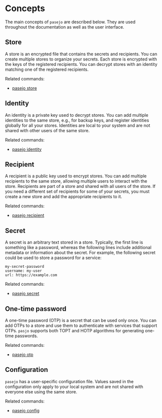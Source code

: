 # Concepts

The main concepts of `pasejo` are described below. They are used throughout the documentation as well as the user interface.

## Store

A store is an encrypted file that contains the secrets and recipients. You can create multiple stores to organize your secrets. Each store is encrypted with the keys of the registered recipients. You can decrypt stores with an identity matching one of the registered recipients.

Related commands:

- [pasejo store](../commands/pasejo-cmd-store.md)

## Identity

An identity is a private key used to decrypt stores. You can add multiple identities to the same store, e.g., for backup keys, and register identities globally for all your stores. Identities are local to your system and are not shared with other users of the same store.

Related commands:

- [pasejo identity](../commands/pasejo-cmd-identity.md)

## Recipient

A recipient is a public key used to encrypt stores. You can add multiple recipients to the same store, allowing multiple users to interact with the store. Recipients are part of a store and shared with all users of the store. If you need a different set of recipients for some of your secrets, you must create a new store and add the appropriate recipients to it.

Related commands:

- [pasejo recipient](../commands/pasejo-cmd-recipient.md)

## Secret

A secret is an arbitrary text stored in a store. Typically, the first line is something like a password, whereas the following lines include additional metadata or information about the secret. For example, the following secret could be used to store a password for a service:

```
my-secret-password
username: my-user
url: https://example.com
```

Related commands:

- [pasejo secret](../commands/pasejo-cmd-secret.md)

## One-time password

A one-time password (OTP) is a secret that can be used only once. You can add OTPs to a store and use them to authenticate with services that support OTPs. `pasjo` supports both TOPT and HOTP algorithms for generating one-time passwords.

Related commands:

- [pasejo otp](../commands/pasejo-cmd-otp.md)

## Configuration

`pasejo` has a user-specific configuration file. Values saved in the configuration only apply to your local system and are not shared with everyone else using the same store.

Related commands:

- [pasejo config](../commands/pasejo-cmd-config.md)
